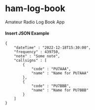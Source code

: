 # ham-log-book
Amateur Radio Log Book App

#### Insert JSON Example
```
{
    "dateTime" : "2022-12-18T15:30:00",
    "frequency" : 439750,
    "note" : "Some note",
    "callsigns" : [
        {
            "code" : "PU7AAA",
            "name" : "Name for PU7AAA"
        },
        {
            "code" : "PU7BBB",
            "name" : "Name for PU7BBB"
        }
    ]
}
```
